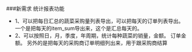 ###新需求 统计报表功能

* 1、可以把每日汇总的蔬菜采购量列表导出，可以把每天的订单列表导出。   
   	一个是把每天的item_sum导出来，这个是汇总每天的。 
* 2、可以按照日，月，季度，年周期，统计每种蔬菜的销量，金额。 订单金额。
	另外的是把每天的采购商订单明细列出来，用于跟采购商结算